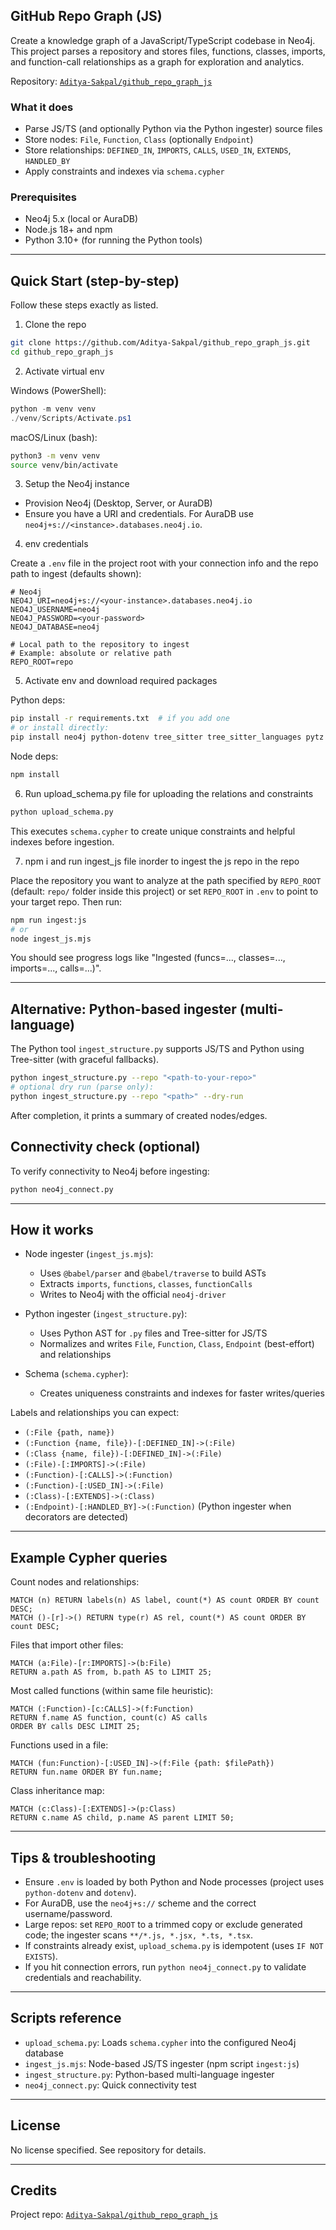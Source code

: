 ## GitHub Repo Graph (JS)

Create a knowledge graph of a JavaScript/TypeScript codebase in Neo4j. This project parses a repository and stores files, functions, classes, imports, and function-call relationships as a graph for exploration and analytics.

Repository: [`Aditya-Sakpal/github_repo_graph_js`](https://github.com/Aditya-Sakpal/github_repo_graph_js)

### What it does
- Parse JS/TS (and optionally Python via the Python ingester) source files
- Store nodes: `File`, `Function`, `Class` (optionally `Endpoint`)
- Store relationships: `DEFINED_IN`, `IMPORTS`, `CALLS`, `USED_IN`, `EXTENDS`, `HANDLED_BY`
- Apply constraints and indexes via `schema.cypher`

### Prerequisites
- Neo4j 5.x (local or AuraDB)
- Node.js 18+ and npm
- Python 3.10+ (for running the Python tools)

---

## Quick Start (step-by-step)

Follow these steps exactly as listed.

1) Clone the repo

```bash
git clone https://github.com/Aditya-Sakpal/github_repo_graph_js.git
cd github_repo_graph_js
```

2) Activate virtual env

Windows (PowerShell):
```powershell
python -m venv venv
./venv/Scripts/Activate.ps1
```

macOS/Linux (bash):
```bash
python3 -m venv venv
source venv/bin/activate
```

3) Setup the Neo4j instance

- Provision Neo4j (Desktop, Server, or AuraDB)
- Ensure you have a URI and credentials. For AuraDB use `neo4j+s://<instance>.databases.neo4j.io`.

4) env credentials

Create a `.env` file in the project root with your connection info and the repo path to ingest (defaults shown):

```env
# Neo4j
NEO4J_URI=neo4j+s://<your-instance>.databases.neo4j.io
NEO4J_USERNAME=neo4j
NEO4J_PASSWORD=<your-password>
NEO4J_DATABASE=neo4j

# Local path to the repository to ingest
# Example: absolute or relative path
REPO_ROOT=repo
```

5) Activate env and download required packages

Python deps:
```bash
pip install -r requirements.txt  # if you add one
# or install directly:
pip install neo4j python-dotenv tree_sitter tree_sitter_languages pytz
```

Node deps:
```bash
npm install
```

6) Run upload_schema.py file for uploading the relations and constraints

```bash
python upload_schema.py
```

This executes `schema.cypher` to create unique constraints and helpful indexes before ingestion.

7) npm i and run ingest_js file inorder to ingest the js repo in the repo

Place the repository you want to analyze at the path specified by `REPO_ROOT` (default: `repo/` folder inside this project) or set `REPO_ROOT` in `.env` to point to your target repo. Then run:

```bash
npm run ingest:js
# or
node ingest_js.mjs
```

You should see progress logs like "Ingested <file> (funcs=..., classes=..., imports=..., calls=...)".

---

## Alternative: Python-based ingester (multi-language)

The Python tool `ingest_structure.py` supports JS/TS and Python using Tree-sitter (with graceful fallbacks).

```bash
python ingest_structure.py --repo "<path-to-your-repo>"
# optional dry run (parse only):
python ingest_structure.py --repo "<path>" --dry-run
```

After completion, it prints a summary of created nodes/edges.

## Connectivity check (optional)

To verify connectivity to Neo4j before ingesting:

```bash
python neo4j_connect.py
```

---

## How it works

- Node ingester (`ingest_js.mjs`):
  - Uses `@babel/parser` and `@babel/traverse` to build ASTs
  - Extracts `imports`, `functions`, `classes`, `functionCalls`
  - Writes to Neo4j with the official `neo4j-driver`

- Python ingester (`ingest_structure.py`):
  - Uses Python AST for `.py` files and Tree-sitter for JS/TS
  - Normalizes and writes `File`, `Function`, `Class`, `Endpoint` (best-effort) and relationships

- Schema (`schema.cypher`):
  - Creates uniqueness constraints and indexes for faster writes/queries

Labels and relationships you can expect:
- `(:File {path, name})`
- `(:Function {name, file})-[:DEFINED_IN]->(:File)`
- `(:Class {name, file})-[:DEFINED_IN]->(:File)`
- `(:File)-[:IMPORTS]->(:File)`
- `(:Function)-[:CALLS]->(:Function)`
- `(:Function)-[:USED_IN]->(:File)`
- `(:Class)-[:EXTENDS]->(:Class)`
- `(:Endpoint)-[:HANDLED_BY]->(:Function)` (Python ingester when decorators are detected)

---

## Example Cypher queries

Count nodes and relationships:
```cypher
MATCH (n) RETURN labels(n) AS label, count(*) AS count ORDER BY count DESC;
MATCH ()-[r]->() RETURN type(r) AS rel, count(*) AS count ORDER BY count DESC;
```

Files that import other files:
```cypher
MATCH (a:File)-[r:IMPORTS]->(b:File)
RETURN a.path AS from, b.path AS to LIMIT 25;
```

Most called functions (within same file heuristic):
```cypher
MATCH (:Function)-[c:CALLS]->(f:Function)
RETURN f.name AS function, count(c) AS calls
ORDER BY calls DESC LIMIT 25;
```

Functions used in a file:
```cypher
MATCH (fun:Function)-[:USED_IN]->(f:File {path: $filePath})
RETURN fun.name ORDER BY fun.name;
```

Class inheritance map:
```cypher
MATCH (c:Class)-[:EXTENDS]->(p:Class)
RETURN c.name AS child, p.name AS parent LIMIT 50;
```

---

## Tips & troubleshooting

- Ensure `.env` is loaded by both Python and Node processes (project uses `python-dotenv` and `dotenv`).
- For AuraDB, use the `neo4j+s://` scheme and the correct username/password.
- Large repos: set `REPO_ROOT` to a trimmed copy or exclude generated code; the ingester scans `**/*.js, *.jsx, *.ts, *.tsx`.
- If constraints already exist, `upload_schema.py` is idempotent (uses `IF NOT EXISTS`).
- If you hit connection errors, run `python neo4j_connect.py` to validate credentials and reachability.

---

## Scripts reference

- `upload_schema.py`: Loads `schema.cypher` into the configured Neo4j database
- `ingest_js.mjs`: Node-based JS/TS ingester (npm script `ingest:js`)
- `ingest_structure.py`: Python-based multi-language ingester
- `neo4j_connect.py`: Quick connectivity test

---

## License

No license specified. See repository for details.

---

## Credits

Project repo: [`Aditya-Sakpal/github_repo_graph_js`](https://github.com/Aditya-Sakpal/github_repo_graph_js)


